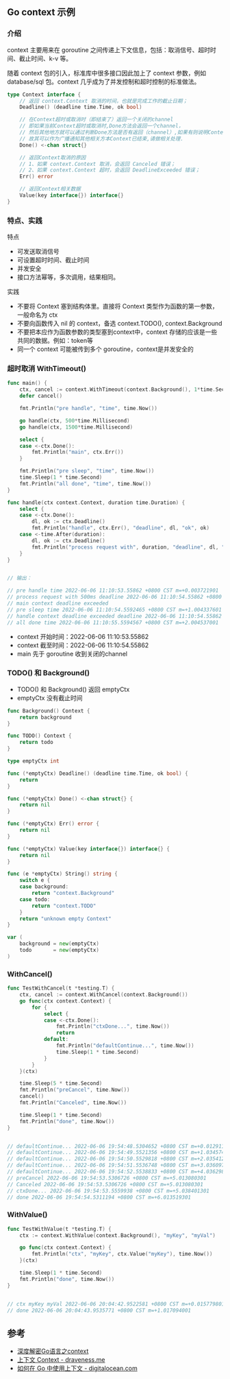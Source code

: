 ## Go context 示例

### 介绍

context 主要用来在 goroutine 之间传递上下文信息，包括：取消信号、超时时间、截止时间、k-v 等。

随着 context 包的引入，标准库中很多接口因此加上了 context 参数，例如 database/sql 包。context 几乎成为了并发控制和超时控制的标准做法。

```go
type Context interface {
    // 返回 context.Context 取消的时间，也就是完成工作的截止日期；
    Deadline() (deadline time.Time, ok bool)

    // 在Context超时或取消时（即结束了）返回一个关闭的channel
    // 即如果当前Context超时或取消时,Done方法会返回一个channel，
    // 然后其他地方就可以通过判断Done方法是否有返回（channel）,如果有则说明Context已结束
    // 故其可以作为广播通知其他相关方本Context已结束,请做相关处理.
    Done() <-chan struct{}

    // 返回Context取消的原因
    // 1、如果 context.Context 取消，会返回 Canceled 错误；
    // 2、如果 context.Context 超时，会返回 DeadlineExceeded 错误；
    Err() error

    // 返回Context相关数据
    Value(key interface{}) interface{}
}
```

### 特点、实践

特点

- 可发送取消信号
- 可设置超时时间、截止时间
- 并发安全
- 接口方法幂等，多次调用，结果相同。

实践

- 不要将 Context 塞到结构体里。直接将 Context 类型作为函数的第一参数，一般命名为 ctx
- 不要向函数传入 nil 的 context，备选 context.TODO(), context.Background
- 不要把本应作为函数参数的类型塞到context中，context 存储的应该是一些共同的数据。例如：token等
- 同一个 context 可能被传到多个 goroutine，context是并发安全的

### 超时取消 WithTimeout()

```go
func main() {
    ctx, cancel := context.WithTimeout(context.Background(), 1*time.Second)
    defer cancel()

    fmt.Println("pre handle", "time", time.Now())

    go handle(ctx, 500*time.Millisecond)
    go handle(ctx, 1500*time.Millisecond)

    select {
    case <-ctx.Done():
        fmt.Println("main", ctx.Err())
    }

    fmt.Println("pre sleep", "time", time.Now())
    time.Sleep(1 * time.Second)
    fmt.Println("all done", "time", time.Now())
}

func handle(ctx context.Context, duration time.Duration) {
    select {
    case <-ctx.Done():
        dl, ok := ctx.Deadline()
        fmt.Println("handle", ctx.Err(), "deadline", dl, "ok", ok)
    case <-time.After(duration):
        dl, ok := ctx.Deadline()
        fmt.Println("process request with", duration, "deadline", dl, "ok", ok)
    }
}


// 输出：

// pre handle time 2022-06-06 11:10:53.55862 +0800 CST m=+0.003721901
// process request with 500ms deadline 2022-06-06 11:10:54.55862 +0800 CST m=+1.003721901 ok true
// main context deadline exceeded
// pre sleep time 2022-06-06 11:10:54.5592465 +0800 CST m=+1.004337601
// handle context deadline exceeded deadline 2022-06-06 11:10:54.55862 +0800 CST m=+1.003721901 ok true
// all done time 2022-06-06 11:10:55.5594567 +0800 CST m=+2.004537001
```

- context 开始时间：2022-06-06 11:10:53.55862
- context 截至时间：2022-06-06 11:10:54.55862
- main 先于 goroutine 收到关闭的channel

### TODO() 和 Background()

- TODO() 和 Background() 返回 emptyCtx
- emptyCtx 没有截止时间

```go
func Background() Context {
    return background
}

func TODO() Context {
    return todo
}

type emptyCtx int

func (*emptyCtx) Deadline() (deadline time.Time, ok bool) {
    return
}

func (*emptyCtx) Done() <-chan struct{} {
    return nil
}

func (*emptyCtx) Err() error {
    return nil
}

func (*emptyCtx) Value(key interface{}) interface{} {
    return nil
}

func (e *emptyCtx) String() string {
    switch e {
    case background:
        return "context.Background"
    case todo:
        return "context.TODO"
    }
    return "unknown empty Context"
}

var (
    background = new(emptyCtx)
    todo       = new(emptyCtx)
)

```

### WithCancel()

```go
func TestWithCancel(t *testing.T) {
    ctx, cancel := context.WithCancel(context.Background())
    go func(ctx context.Context) {
        for {
            select {
            case <-ctx.Done():
                fmt.Println("ctxDone...", time.Now())
                return
            default:
                fmt.Println("defaultContinue...", time.Now())
                time.Sleep(1 * time.Second)
            }
        }
    }(ctx)

    time.Sleep(5 * time.Second)
    fmt.Println("preCancel", time.Now())
    cancel()
    fmt.Println("Canceled", time.Now())

    time.Sleep(1 * time.Second)
    fmt.Println("done", time.Now())
}


// defaultContinue... 2022-06-06 19:54:48.5304652 +0800 CST m=+0.012911901
// defaultContinue... 2022-06-06 19:54:49.5521356 +0800 CST m=+1.034574301
// defaultContinue... 2022-06-06 19:54:50.5529818 +0800 CST m=+2.035412701
// defaultContinue... 2022-06-06 19:54:51.5536748 +0800 CST m=+3.036097901
// defaultContinue... 2022-06-06 19:54:52.5538833 +0800 CST m=+4.036298601
// preCancel 2022-06-06 19:54:53.5306726 +0800 CST m=+5.013080301
// Canceled 2022-06-06 19:54:53.5306726 +0800 CST m=+5.013080301
// ctxDone... 2022-06-06 19:54:53.5559938 +0800 CST m=+5.038401301
// done 2022-06-06 19:54:54.5311194 +0800 CST m=+6.013519301
```

### WithValue()

```go
func TestWithValue(t *testing.T) {
    ctx := context.WithValue(context.Background(), "myKey", "myVal")

    go func(ctx context.Context) {
        fmt.Println("ctx", "myKey", ctx.Value("myKey"), time.Now())
    }(ctx)

    time.Sleep(1 * time.Second)
    fmt.Println("done", time.Now())
}


// ctx myKey myVal 2022-06-06 20:04:42.9522581 +0800 CST m=+0.015779801
// done 2022-06-06 20:04:43.9535771 +0800 CST m=+1.017094001
```


## 参考

- [深度解密Go语言之context](https://zhuanlan.zhihu.com/p/68792989)
- [上下文 Context - draveness.me](https://draveness.me/golang/docs/part3-runtime/ch06-concurrency/golang-context/)
- [如何在 Go 中使用上下文 - digitalocean.com](https://www.digitalocean.com/community/tutorials/how-to-use-contexts-in-go)